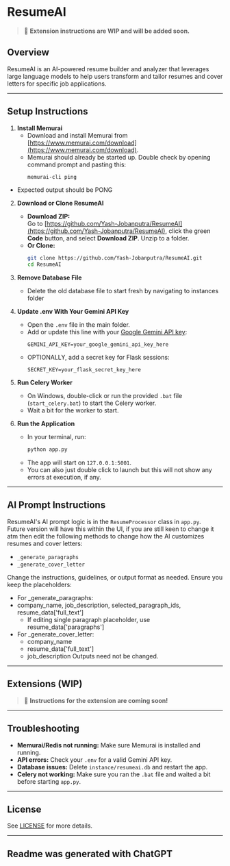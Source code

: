 # ResumeAI

> 🚧 **Extension instructions are WIP and will be added soon.**

## Overview

ResumeAI is an AI-powered resume builder and analyzer that leverages large language models to help users transform and tailor resumes and cover letters for specific job applications.

---

## Setup Instructions

1. **Install Memurai**
   - Download and install Memurai from [https://www.memurai.com/download](https://www.memurai.com/download).
   - Memurai should already be started up. Double check by opening command prompt and pasting this:
     ```sh
     memurai-cli ping
     ```
  - Expected output should be PONG
     

2. **Download or Clone ResumeAI**
   - **Download ZIP:**  
     Go to [https://github.com/Yash-Jobanputra/ResumeAI](https://github.com/Yash-Jobanputra/ResumeAI), click the green **Code** button, and select **Download ZIP**. Unzip to a folder.
   - **Or Clone:**  
     ```sh
     git clone https://github.com/Yash-Jobanputra/ResumeAI.git
     cd ResumeAI
     ```

3. **Remove Database File**
   - Delete the old database file to start fresh by navigating to instances folder

4. **Update .env With Your Gemini API Key**
   - Open the `.env` file in the main folder.
   - Add or update this line with your [Google Gemini API key](https://aistudio.google.com/app/apikey):
     ```
     GEMINI_API_KEY=your_google_gemini_api_key_here
     ```
   - OPTIONALLY, add a secret key for Flask sessions:
     ```
     SECRET_KEY=your_flask_secret_key_here
     ```

5. **Run Celery Worker**
   - On Windows, double-click or run the provided `.bat` file (`start_celery.bat`) to start the Celery worker.
   - Wait a bit for the worker to start.

6. **Run the Application**
   - In your terminal, run:
     ```sh
     python app.py
     ```
   - The app will start on `127.0.0.1:5001`.
   - You can also just double click to launch but this will not show any errors at execution, if any.

---

## AI Prompt Instructions

ResumeAI's AI prompt logic is in the `ResumeProcessor` class in `app.py`.  
Future version will have this within the UI, if you are still keen to change it atm then edit the following methods to change how the AI customizes resumes and cover letters:

- `_generate_paragraphs`
- `_generate_cover_letter`


Change the instructions, guidelines, or output format as needed. Ensure you keep the placeholders:
 - For _generate_paragraphs:
  - company_name, job_description, selected_paragraph_ids, resume_data['full_text']
    - If editing single paragraph placeholder, use resume_data['paragraphs']
 - For _generate_cover_letter:
    - company_name
    - resume_data['full_text']
    - job_description
Outputs need not be changed. 

---

## Extensions (WIP)

> 🚧 **Instructions for the extension are coming soon!**

---

## Troubleshooting

- **Memurai/Redis not running:** Make sure Memurai is installed and running.
- **API errors:** Check your `.env` for a valid Gemini API key.
- **Database issues:** Delete `instance/resumeai.db` and restart the app.
- **Celery not working:** Make sure you ran the `.bat` file and waited a bit before starting `app.py`.

---

## License

See [LICENSE](LICENSE) for more details.

---

**Readme was generated with  ChatGPT**
- 
